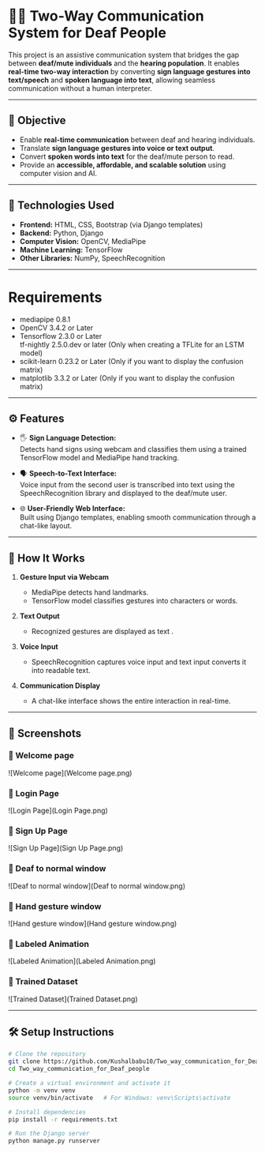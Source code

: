# 🧏‍♂️ Two-Way Communication System for Deaf People

This project is an assistive communication system that bridges the gap between **deaf/mute individuals** and the **hearing population**. It enables **real-time two-way interaction** by converting **sign language gestures into text/speech** and **spoken language into text**, allowing seamless communication without a human interpreter.

---

## 🎯 Objective

- Enable **real-time communication** between deaf and hearing individuals.
- Translate **sign language gestures into voice or text output**.
- Convert **spoken words into text** for the deaf/mute person to read.
- Provide an **accessible, affordable, and scalable solution** using computer vision and AI.

---

## 🔧 Technologies Used

- **Frontend:** HTML, CSS, Bootstrap (via Django templates)
- **Backend:** Python, Django
- **Computer Vision:** OpenCV, MediaPipe
- **Machine Learning:** TensorFlow
- **Other Libraries:** NumPy, SpeechRecognition

---
# Requirements
* mediapipe 0.8.1
* OpenCV 3.4.2 or Later
* Tensorflow 2.3.0 or Later<br>tf-nightly 2.5.0.dev or later (Only when creating a TFLite for an LSTM model)
* scikit-learn 0.23.2 or Later (Only if you want to display the confusion matrix) 
* matplotlib 3.3.2 or Later (Only if you want to display the confusion matrix)
---

## ⚙️ Features

- 🖐️ **Sign Language Detection:**  
  Detects hand signs using webcam and classifies them using a trained TensorFlow model and MediaPipe hand tracking.

- 🗣️ **Speech-to-Text Interface:**  
  Voice input from the second user is transcribed into text using the SpeechRecognition library and displayed to the deaf/mute user.

- 🌐 **User-Friendly Web Interface:**  
  Built using Django templates, enabling smooth communication through a chat-like layout.

---

## 🧠 How It Works

1. **Gesture Input via Webcam**
   - MediaPipe detects hand landmarks.
   - TensorFlow model classifies gestures into characters or words.

2. **Text Output**
   - Recognized gestures are displayed as text .

3. **Voice Input**
   - SpeechRecognition captures voice input and text input converts it into readable text.

4. **Communication Display**
   - A chat-like interface shows the entire interaction in real-time.

---

## 📸 Screenshots

### 🔹 Welcome page
![Welcome page](Welcome page.png)

### 🔹 Login Page
![Login Page](Login Page.png)

### 🔹 Sign Up Page
![Sign Up Page](Sign Up Page.png)

### 🔹 Deaf to normal window
![Deaf to normal window](Deaf to normal window.png)

### 🔹 Hand gesture window
![Hand gesture window](Hand gesture window.png)

### 🔹 Labeled Animation
![Labeled Animation](Labeled Animation.png)

### 🔹 Trained Dataset
![Trained Dataset](Trained Dataset.png)

---

## 🛠️ Setup Instructions

```bash
# Clone the repository
git clone https://github.com/Kushalbabu10/Two_way_communication_for_Deaf_people.git
cd Two_way_communication_for_Deaf_people

# Create a virtual environment and activate it
python -m venv venv
source venv/bin/activate   # For Windows: venv\Scripts\activate

# Install dependencies
pip install -r requirements.txt

# Run the Django server
python manage.py runserver
